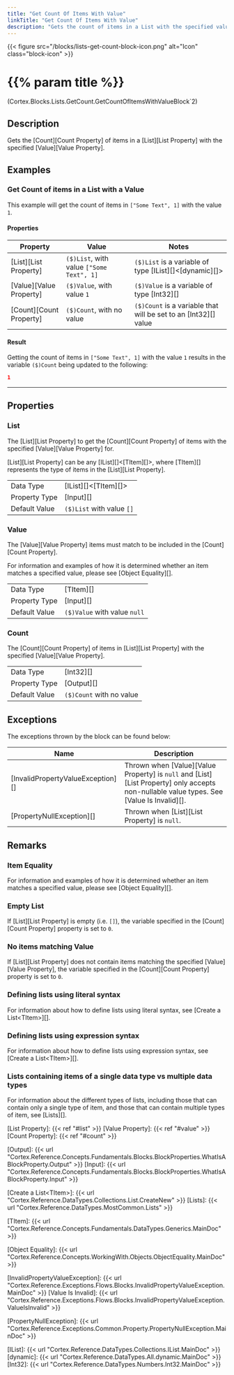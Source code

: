 ```yaml
---
title: "Get Count Of Items With Value"
linkTitle: "Get Count Of Items With Value"
description: "Gets the count of items in a List with the specified value."
---
```


{{< figure src="/blocks/lists-get-count-block-icon.png" alt="Icon" class="block-icon" >}}

# {{% param title %}}

<p class="namespace">(Cortex.Blocks.Lists.GetCount.GetCountOfItemsWithValueBlock`2)</p>

## Description

Gets the [Count][Count Property] of items in a [List][List Property] with the specified [Value][Value Property].

## Examples

### Get Count of items in a List with a Value

This example will get the count of items in `["Some Text", 1]` with the value `1`.

#### Properties

| Property           | Value                     | Notes                                    |
|--------------------|---------------------------|------------------------------------------|
| [List][List Property] | `($)List`, with value `["Some Text", 1]` | `($)List` is a variable of type [IList][]&lt;[dynamic][]&gt; |
| [Value][Value Property] | `($)Value`, with value `1` | `($)Value` is a variable of type [Int32][] |
| [Count][Count Property] | `($)Count`, with no value | `($)Count` is a variable that will be set to an [Int32][] value |

#### Result

Getting the count of items in `["Some Text", 1]` with the value `1` results in the variable `($)Count` being updated to the following:

```json
1
```

***

## Properties

### List

The [List][List Property] to get the [Count][Count Property] of items with the specified [Value][Value Property] for.  

[List][List Property] can be any [IList][]&lt;[TItem][]&gt;, where [TItem][] represents the type of items in the [List][List Property].
  
| | |
|--------------------|---------------------------|
| Data Type | [IList][]&lt;[TItem][]&gt; |
| Property Type | [Input][] |
| Default Value | `($)List` with value `[]` |

### Value

The [Value][Value Property] items must match to be included in the [Count][Count Property].

For information and examples of how it is determined whether an item matches a specified value, please see [Object Equality][].

| | |
|--------------------|---------------------------|
| Data Type | [TItem][] |
| Property Type | [Input][] |
| Default Value | `($)Value` with value `null` |

### Count

The [Count][Count Property] of items in [List][List Property] with the specified [Value][Value Property].

| | |
|--------------------|---------------------------|
| Data Type | [Int32][] |
| Property Type | [Output][] |
| Default Value | `($)Count` with no value |

## Exceptions

The exceptions thrown by the block can be found below:

| Name     | Description |
|----------|----------|
| [InvalidPropertyValueException][] | Thrown when [Value][Value Property] is `null` and [List][List Property] only accepts non-nullable value types. See [Value Is Invalid][]. |
| [PropertyNullException][] | Thrown when [List][List Property] is `null`. |

## Remarks

### Item Equality

For information and examples of how it is determined whether an item matches a specified value, please see [Object Equality][].

### Empty List

If [List][List Property] is empty (i.e. `[]`), the variable specified in the [Count][Count Property] property is set to `0`.

### No items matching Value

If [List][List Property] does not contain items matching the specified [Value][Value Property], the variable specified in the [Count][Count Property] property is set to `0`.

### Defining lists using literal syntax

For information about how to define lists using literal syntax, see [Create a List&lt;TItem&gt;][].

### Defining lists using expression syntax

For information about how to define lists using expression syntax, see [Create a List&lt;TItem&gt;][].

### Lists containing items of a single data type vs multiple data types

For information about the different types of lists, including those that can contain only a single type of item, and those that can contain multiple types of item, see [Lists][].

[List Property]: {{< ref "#list" >}}
[Value Property]: {{< ref "#value" >}}
[Count Property]: {{< ref "#count" >}}

[Output]: {{< url "Cortex.Reference.Concepts.Fundamentals.Blocks.BlockProperties.WhatIsABlockProperty.Output" >}}
[Input]: {{< url "Cortex.Reference.Concepts.Fundamentals.Blocks.BlockProperties.WhatIsABlockProperty.Input" >}}

[Create a List&lt;TItem&gt;]: {{< url "Cortex.Reference.DataTypes.Collections.List.CreateNew" >}}
[Lists]: {{< url "Cortex.Reference.DataTypes.MostCommon.Lists" >}}

[TItem]: {{< url "Cortex.Reference.Concepts.Fundamentals.DataTypes.Generics.MainDoc" >}}

[Object Equality]: {{< url "Cortex.Reference.Concepts.WorkingWith.Objects.ObjectEquality.MainDoc" >}}

[InvalidPropertyValueException]: {{< url "Cortex.Reference.Exceptions.Flows.Blocks.InvalidPropertyValueException.MainDoc" >}}
[Value Is Invalid]: {{< url "Cortex.Reference.Exceptions.Flows.Blocks.InvalidPropertyValueException.ValueIsInvalid" >}}

[PropertyNullException]: {{< url "Cortex.Reference.Exceptions.Common.Property.PropertyNullException.MainDoc" >}}

[IList]: {{< url "Cortex.Reference.DataTypes.Collections.IList.MainDoc" >}}
[dynamic]: {{< url "Cortex.Reference.DataTypes.All.dynamic.MainDoc" >}}
[Int32]: {{< url "Cortex.Reference.DataTypes.Numbers.Int32.MainDoc" >}}
